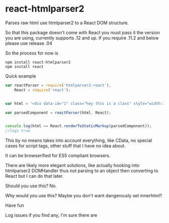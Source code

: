 react-htmlparser2
================

Parses raw html use htmlparser2 to a React DOM structure.

So that this package doesn't come with React you must pass it the version you are using, currently supports .12 and up.
If you require .11.2 and below please use release .04

So the process for now is
```
npm install react-htmlparser2
npm install react
```

Quick example
```javascript
var reactParser = require('htmlparser2-react'),
	React = require('react');


var html = '<div data-id="1" class="hey this is a class" style="width:100%;height: 100%;"><article id="this-article"><p>hey this is a paragraph</p><div><ul><li>1</li><li>2</li><li>3</li></ul></div></article></div>';

var parsedComponent = reactParser(html, React);


console.log(html == React.renderToStaticMarkup(parsedComponent));
//logs true
```


This by no means takes into account everything, like CData, no special cases for script tags, other stuff that I have no idea about.

It can be browserified for ES5 compliant browsers.

There are likely more elegant solutions, like actually hooking into htmlparser2 DOMHandler thus not parsing to an object then converting to React but I can do that later.


Should you use this? No.

Why would you use this? Maybe you don't want dangerously set innerhtml?

Have fun

Log issues if you find any, I'm sure there are
